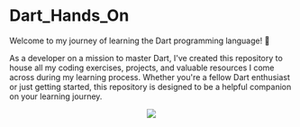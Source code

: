 # Dart_Hands_On

Welcome to my journey of learning the Dart programming language! 🚀

As a developer on a mission to master Dart, I've created this repository to house all my coding exercises, projects, and valuable resources I come across during my learning process. Whether you're a fellow Dart enthusiast or just getting started, this repository is designed to be a helpful companion on your learning journey.

<div align="center">
  <img src="https://blog.codemagic.io/uploads/covers/Codemagic-io_Blog_Video_Tutorial.png">
</div>


